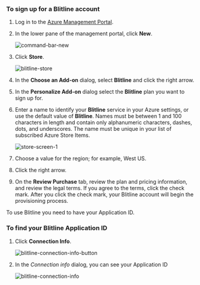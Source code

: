 
### To sign up for a Blitline account

1. Log in to the [Azure Management Portal](https://manage.windowsazure.com/).

2. In the lower pane of the management portal, click **New**.

    ![command-bar-new][command-bar-new]

3. Click **Store**.

    ![blitline-store][blitline-store]

4. In the **Choose an Add-on** dialog, select **Blitline** and click the right arrow.

5. In the **Personalize Add-on** dialog select the **Blitline** plan you want to sign up for.

6. Enter a name to identify your **Blitline** service in your Azure settings, or use the default value of **Blitline**. Names must be between 1 and 100 characters in length and contain only alphanumeric characters, dashes, dots, and underscores. The name must be unique in your list of subscribed Azure Store Items.

    ![store-screen-1][store-screen-1]

7. Choose a value for the region; for example, West US. 

8. Click the right arrow.

9. On the **Review Purchase** tab, review the plan and pricing information, and review the legal terms. If you agree to the terms, click the check mark. After you click the check mark, your Blitline account will begin the provisioning process. 


To use Blitline you need to have your Application ID.

### To find your Blitline Application ID ###

1. Click **Connection Info**.

    ![blitline-connection-info-button][blitline-connection-info-button]

2. In the *Connection info* dialog, you can see your Application ID

    ![blitline-connection-info][blitline-connection-info]

<!--images-->

[command-bar-new]: ./media/blitline-signup/blitline_bar_new.png
[blitline-store]: ./media/blitline-signup/blitline_offerings_store.png
[store-screen-1]: ./media/blitline-signup/blitline_purchase.jpg
[blitline-connection-info-button]: ./media/blitline-signup/blitline_connection_info_button.png
[blitline-connection-info]: ./media/blitline-signup/blitline_connection_info_screen.jpeg



